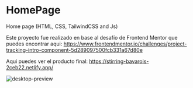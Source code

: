 # HomePage
Home page (HTML, CSS, TailwindCSS and Js)

Este proyecto fue realizado en base al desafío de Frontend Mentor que puedes encontrar aqui:
https://www.frontendmentor.io/challenges/project-tracking-intro-component-5d289097500fcb331a67d80e

Aqui puedes ver el producto final:
https://stirring-bavarois-2ceb22.netlify.app/

![desktop-preview](https://github.com/VickyAzola/HomePage/assets/116470398/ed45cdc5-b77c-41c3-bfe6-9126e35660d7)

